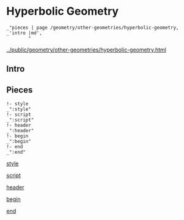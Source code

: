 # Hyperbolic Geometry

    _"pieces | page /geometry/other-geometries/hyperbolic-geometry, _'intro |md',
            "

[../public/geometry/other-geometries/hyperbolic-geometry.html](# "save:")


## Intro

## Pieces

    !- style
    _":style"
    !- script
    _":script"
    !- header
    _":header"
    !- begin
    _":begin"
    !- end
    _":end"

[style]() 

[script]()

[header]()

[begin]()

[end]()

